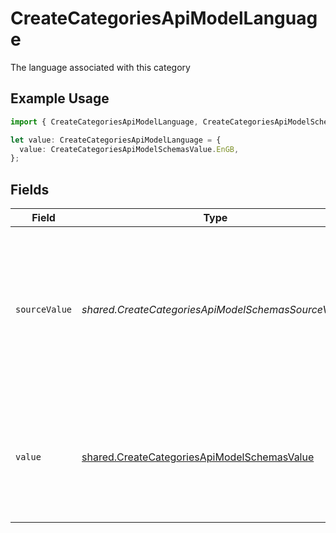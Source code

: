 # CreateCategoriesApiModelLanguage

The language associated with this category

## Example Usage

```typescript
import { CreateCategoriesApiModelLanguage, CreateCategoriesApiModelSchemasValue } from "@stackone/stackone-client-ts/sdk/models/shared";

let value: CreateCategoriesApiModelLanguage = {
  value: CreateCategoriesApiModelSchemasValue.EnGB,
};
```

## Fields

| Field                                                                                                                                                                                                       | Type                                                                                                                                                                                                        | Required                                                                                                                                                                                                    | Description                                                                                                                                                                                                 | Example                                                                                                                                                                                                     |
| ----------------------------------------------------------------------------------------------------------------------------------------------------------------------------------------------------------- | ----------------------------------------------------------------------------------------------------------------------------------------------------------------------------------------------------------- | ----------------------------------------------------------------------------------------------------------------------------------------------------------------------------------------------------------- | ----------------------------------------------------------------------------------------------------------------------------------------------------------------------------------------------------------- | ----------------------------------------------------------------------------------------------------------------------------------------------------------------------------------------------------------- |
| `sourceValue`                                                                                                                                                                                               | *shared.CreateCategoriesApiModelSchemasSourceValue*                                                                                                                                                         | :heavy_minus_sign:                                                                                                                                                                                          | For read operations: the original language code from the provider. For write operations: fallback value used when value is omitted or "unmapped_value". You must ensure this matches the provider's format. |                                                                                                                                                                                                             |
| `value`                                                                                                                                                                                                     | [shared.CreateCategoriesApiModelSchemasValue](../../../sdk/models/shared/createcategoriesapimodelschemasvalue.md)                                                                                           | :heavy_minus_sign:                                                                                                                                                                                          | The unified locale code. For write operations: provide one of the listed enum values, or omit/set to "unmapped_value" to use source_value instead.                                                          | en_GB                                                                                                                                                                                                       |